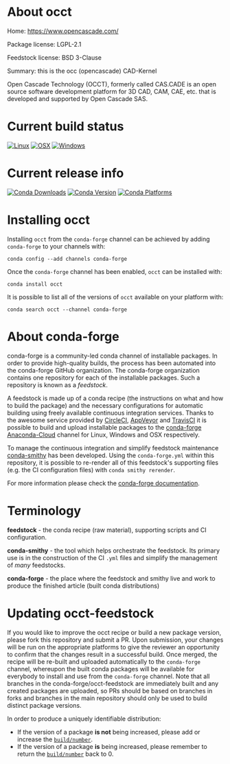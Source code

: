 About occt
==========

Home: https://www.opencascade.com/

Package license: LGPL-2.1

Feedstock license: BSD 3-Clause

Summary: this is the occ (opencascade) CAD-Kernel

Open Cascade Technology (OCCT), formerly called CAS.CADE is an open source software development platform for 3D CAD, CAM, CAE, etc. that is developed and supported by Open Cascade SAS.

Current build status
====================

[![Linux](https://img.shields.io/circleci/project/github/conda-forge/occt-feedstock/master.svg?label=Linux)](https://circleci.com/gh/conda-forge/occt-feedstock)
[![OSX](https://img.shields.io/travis/conda-forge/occt-feedstock/master.svg?label=macOS)](https://travis-ci.org/conda-forge/occt-feedstock)
[![Windows](https://img.shields.io/appveyor/ci/conda-forge/occt-feedstock/master.svg?label=Windows)](https://ci.appveyor.com/project/conda-forge/occt-feedstock/branch/master)

Current release info
====================

[![Conda Downloads](https://img.shields.io/conda/dn/conda-forge/occt.svg)](https://anaconda.org/conda-forge/occt)
[![Conda Version](https://img.shields.io/conda/vn/conda-forge/occt.svg)](https://anaconda.org/conda-forge/occt)
[![Conda Platforms](https://img.shields.io/conda/pn/conda-forge/occt.svg)](https://anaconda.org/conda-forge/occt)

Installing occt
===============

Installing `occt` from the `conda-forge` channel can be achieved by adding `conda-forge` to your channels with:

```
conda config --add channels conda-forge
```

Once the `conda-forge` channel has been enabled, `occt` can be installed with:

```
conda install occt
```

It is possible to list all of the versions of `occt` available on your platform with:

```
conda search occt --channel conda-forge
```


About conda-forge
=================

conda-forge is a community-led conda channel of installable packages.
In order to provide high-quality builds, the process has been automated into the
conda-forge GitHub organization. The conda-forge organization contains one repository
for each of the installable packages. Such a repository is known as a *feedstock*.

A feedstock is made up of a conda recipe (the instructions on what and how to build
the package) and the necessary configurations for automatic building using freely
available continuous integration services. Thanks to the awesome service provided by
[CircleCI](https://circleci.com/), [AppVeyor](http://www.appveyor.com/)
and [TravisCI](https://travis-ci.org/) it is possible to build and upload installable
packages to the [conda-forge](https://anaconda.org/conda-forge)
[Anaconda-Cloud](http://docs.anaconda.org/) channel for Linux, Windows and OSX respectively.

To manage the continuous integration and simplify feedstock maintenance
[conda-smithy](http://github.com/conda-forge/conda-smithy) has been developed.
Using the ``conda-forge.yml`` within this repository, it is possible to re-render all of
this feedstock's supporting files (e.g. the CI configuration files) with ``conda smithy rerender``.

For more information please check the [conda-forge documentation](https://conda-forge.org/docs/).

Terminology
===========

**feedstock** - the conda recipe (raw material), supporting scripts and CI configuration.

**conda-smithy** - the tool which helps orchestrate the feedstock.
                   Its primary use is in the construction of the CI ``.yml`` files
                   and simplify the management of *many* feedstocks.

**conda-forge** - the place where the feedstock and smithy live and work to
                  produce the finished article (built conda distributions)


Updating occt-feedstock
=======================

If you would like to improve the occt recipe or build a new
package version, please fork this repository and submit a PR. Upon submission,
your changes will be run on the appropriate platforms to give the reviewer an
opportunity to confirm that the changes result in a successful build. Once
merged, the recipe will be re-built and uploaded automatically to the
`conda-forge` channel, whereupon the built conda packages will be available for
everybody to install and use from the `conda-forge` channel.
Note that all branches in the conda-forge/occt-feedstock are
immediately built and any created packages are uploaded, so PRs should be based
on branches in forks and branches in the main repository should only be used to
build distinct package versions.

In order to produce a uniquely identifiable distribution:
 * If the version of a package **is not** being increased, please add or increase
   the [``build/number``](http://conda.pydata.org/docs/building/meta-yaml.html#build-number-and-string).
 * If the version of a package **is** being increased, please remember to return
   the [``build/number``](http://conda.pydata.org/docs/building/meta-yaml.html#build-number-and-string)
   back to 0.